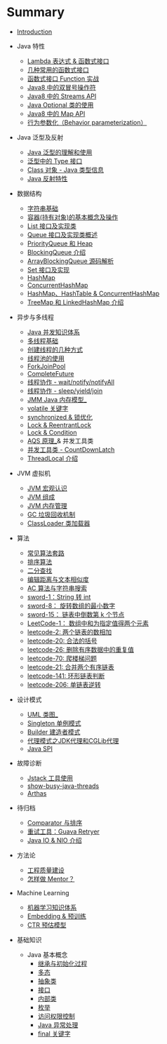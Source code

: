 # Summary

- [Introduction](README.md)

- Java 特性

  - [Lambda 表达式 & 函数式接口](jdk/lambda_expression.md)
  - [几种常用的函数式接口](jdk/interface_function_commons.md)
  - [函数式接口 Function 实战](jdk/interface_function_practise.md)
  - [Java8 中的双冒号操作符](jdk/double_colon_operator.md)
  - [Java8 中的 Streams API](jdk/streams_api.md)
  - [Java Optional 类的使用](jdk/optional.md)
  - [Java8 中的 Map API](jdk/map_api.md)
  - [行为参数化（Behavior parameterization）](jdk/behavior_parameterization.md)

- Java 泛型及反射

  - [Java 泛型的理解和使用](basic/generics.md)
  - [泛型中的 Type 接口](basic/type.md)
  - [Class 对象 - Java 类型信息](jvm/java-reflection-class.md)
  - [Java 反射特性](jvm/java-reflection.md)

- 数据结构

  - [字符串基础](data-types/string.md)
  - [容器(持有对象)的基本概念及操作](data-types/collection.md)
  - [List 接口及实现类](data-types/list-interface.md)
  - [Queue 接口及实现类概述](data-types/queue-interface.md)
  - [PriorityQueue 和 Heap](data-types/PriorityQueue.md)
  - [BlockingQueue 介绍](data-types/BlockingQueue.md)
  - [ArrayBlockingQueue 源码解析](data-types/ArrayBlockingQueue.md)
  - [Set 接口及实现](data-types/set-interface.md)
  - [HashMap](data-types/HashMap.md)
  - [ConcurrentHashMap](data-types/ConcurrentHashMap.md)
  - [HashMap、HashTable & ConcurrentHashMap](data-types/HashMap-Hashtable-CocurrentHashMap.md)
  - [TreeMap 和 LinkedHashMap 介绍](data-types/TreeMap-LinkedHashMap.md)

- 异步与多线程

  - [Java 并发知识体系](juc/juc-1-ecosystem.md)
  - [多线程基础](juc/juc-2-basic.md)
  - [创建线程的几种方式](juc/juc-3-thread-creation.md)
  - [线程池的使用](juc/juc-4-threadpool.md)
  - [ForkJoinPool](juc/juc-forkjoinpool.md)
  - [CompleteFuture](juc/completefuture.md)
  - [线程协作 - wait/notify/notifyAll](juc/juc-5-thread-collaboration.md)
  - [线程协作 - sleep/yield/join](juc/juc-sleep-yield-join.md)
  - [JMM Java 内存模型_](juc/juc-6-jmm.md)
  - [volatile 关键字](juc/juc-7-volatile.md)
  - [synchronized & 锁优化](juc/juc-8-synchronized.md)
  - [Lock & ReentrantLock](juc/juc-9-lock.md)
  - [Lock & Condition](juc/lock-condition.md)
  - [AQS 原理_](juc/juc-10-AQS.md)& 并发工具类
  - [并发工具类 - CountDownLatch](juc/juc-11-tools.md)
  - [ThreadLocal 介绍](juc/juc-threadlocal.md)

- JVM 虚拟机

  - [JVM 宏观认识](jvm/jvm-introduction.md)
  - [JVM 组成](jvm/jvm-components.md)
  - [JVM 内存管理](jvm/jvm-memory-management.md)
  - [GC 垃圾回收机制](jvm/jvm-gc.md)
  - [ClassLoader 类加载器](jvm/classloader.md)

- 算法

  - [常见算法套路](algorithm/algorithm-summary.md)
  - [排序算法](algorithm/sort.md)
  - [二分查找](algorithm/binary-search.md)
  - [编辑距离与文本相似度](algorithm/edit-distance.md)
  - [AC 算法与字符串搜索](algorithm/3-aho-corasick.md)
  - [sword-1：String 转 int](algorithm/sword-1-str2int.md)
  - [sword-8： 旋转数组的最小数字](algorithm/sword-8-binary-search.md)
  - [sword-15： 链表中倒数第 k 个节点](algorithm/sword-15-kth-element.md)
  - [LeetCode-1： 数组中和为指定值得两个元素](algorithm/leetcode-1-twosum.md)
  - [leetcode-2: 两个链表的数相加](algorithm/leetcode-2-add-two-numbers.md)
  - [leetcode-20: 合法的括号](algorithm/leetcode-20-valid-parentheses.md)
  - [leetcode-26: 删除有序数据中的重复值](algorithm/leetcode-26-rm-duplicates-from-sorted-array.md)
  - [leetcode-70: 爬楼梯问题](algorithm/leetcode-70-climb-stairs.md)
  - [leetcode-21: 合并两个有序链表](algorithm/leetcode-21-merge-two-sorted-lists.md)
  - [leetcode-141: 环形链表判断](algorithm/leetcode-141-list-cycle.md)
  - [leetcode-206: 单链表逆转](algorithm/leetcode-206-list-reverse.md)

- 设计模式

  - [UML 类图_](design/0-uml.md)
  - [Singleton 单例模式](design/1-singleton.md)
  - [Builder 建造者模式](design/2-builder.md)
  - [代理模式之JDK代理和CGLib代理](basic/JDK代理及CGLib代理.md)
  - [Java SPI](design/java-spi.md)

- 故障诊断
  - [Jstack 工具使用](debug/jstack.md)
  - [show-busy-java-threads](debug/show-busy-java-threads.md)
  - [Arthas](debug/arthas.md)


- 待归档

  <!-- - [fastjson 泛型的反序列化](tools/fastjson-deserilize.md) -->
  - [Comparator 与排序](tools/comparator-sort.md)
  - [重试工具：Guava Retryer](tools/guava-retryer.md)
  - [Java IO & NIO 介绍](basic/java-bio-nio-aio.md)

- 方法论

  - [工程质量建设](methodology/software-quality.md)
  - [怎样做 Mentor？](methodology/mentor.md)

- Machine Learning

  - [机器学习知识体系](ai/knownadge-system.md)
  - [Embedding & 预训练](ai/embedding.md)
  - [CTR 预估模型](ai/ctr-predict.md)

- 基础知识
  - Java 基本概念
    - [继承与初始化过程](basic/初始化和类的加载.md)
    - [多态](basic/多态.md)
    - [抽象类](basic/抽象类.md)
    - [接口](basic/接口.md)
    - [内部类](basic/inner-class.md)
    - [枚举](basic/enum.md)
    - [访问权限控制](basic/访问权限控制.md)
    - [Java 异常处理](basic/异常处理.md)
    - [final 关键字](basic/final.md)
